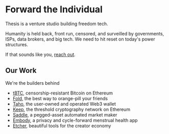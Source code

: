# Forward the Individual

Thesis is a venture studio building freedom tech.

Humanity is held back, front run, censored, and surveilled by governments, ISPs, data brokers, and big tech. We need to hit reset on today's power structures.

If that sounds like you, [reach out](mailto:work@thesis.co).

## Our Work

We're the builders behind

* [tBTC](https://tbtc.network), censorship-resistant Bitcoin on Ethereum
* [Fold](https://foldapp.com), the best way to orange-pill your friends
* [Taho](https://taho.xyz), the user-owned and operated Web3 wallet
* [Keep](https://keep.network), the threshold cryptography network on Ethereum
* [Saddle](https://saddle.finance), a pegged-asset automated market maker
* [Embody](https://embody.space), a privacy and cycle-forward menstrual health app
* [Etcher](https://etcher.xyz), beautiful tools for the creator economy
